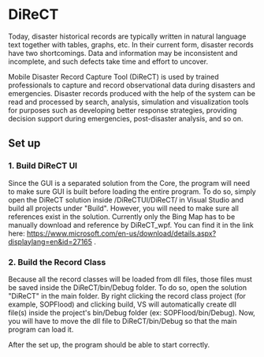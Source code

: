 # DiReCT
Today, disaster historical records are typically written in natural language text together with tables, graphs, etc. In their current form, disaster records have two shortcomings. Data and information may be inconsistent and incomplete, and such defects take time and effort to uncover.

Mobile Disaster Record Capture Tool (DiReCT) is used by trained professionals to capture and record observational data during disasters and emergencies. Disaster records produced with the help of the system can be read and processed by search, analysis, simulation and visualization tools for purposes such as developing better response strategies, providing decision support during emergencies, post-disaster analysis, and so on.

## Set up
### 1. Build DiReCT UI
Since the GUI is a separated solution from the Core, the program will need to make sure GUI is built before loading the entire program. To do so, simply open the DiReCT solution inside /DiReCTUI/DiReCT/ in Visual Studio and build all projects under "Build". However, you will need to make sure all references exist in the solution. Currently only the Bing Map has to be manually download and reference by DiReCT_wpf. You can find it in the link here: https://www.microsoft.com/en-us/download/details.aspx?displaylang=en&id=27165 . 

### 2. Build the Record Class
Because all the record classes will be loaded from dll files, those files must be saved inside the DiReCT/bin/Debug folder. To do so, open the solution "DiReCT" in the main folder. By right clicking the record class project (for example, SOPFlood) and clicking build, VS will automatically create dll file(s) inside the project's bin/Debug folder (ex: SOPFlood/bin/Debug). Now, you will have to move the dll file to DiReCT/bin/Debug so that the main program can load it.

After the set up, the program should be able to start correctly.
